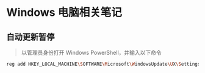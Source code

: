 # Windows 电脑相关笔记

## 自动更新暂停

> 以管理员身份打开 Windows PowerShell，并输入以下命令
```sh
reg add HKEY_LOCAL_MACHINE\SOFTWARE\Microsoft\WindowsUpdate\UX\Settings /v FlightSettingsMaxPauseDays /t REG_DWORD /d 6000 /f
```
